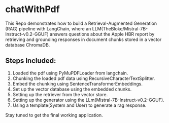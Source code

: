 # chatWithPdf
This Repo demonstrates how to build a Retrieval-Augmented Generation (RAG) pipeline with LangChain, where an LLM(TheBloke/Mistral-7B-Instruct-v0.2-GGUF)  answers questions about the Apple HBR report by retrieving and grounding responses in document chunks stored in a vector database ChromaDB.  

## Steps Included:
1. Loaded the pdf using PyMuPDFLoader from langchain.
2. Chunking the loaded pdf data using RecursiveCharacterTextSplitter.
3. Embed the chunking using SentenceTransformerEmbeddings.
4. Set up the vector database using the embedded chunks.
5. Setting up the retriever from the vector store.
6. Setting up the generator using the LLm(Mistral-7B-Instruct-v0.2-GGUF).
7. Using a template(System and User) to  generate a rag response.

Stay tuned to get the final working application. 
